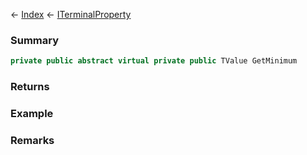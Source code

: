 ← [Index](Api-Index) ← [ITerminalProperty<TValue>](Sandbox.ModAPI.Interfaces.ITerminalProperty`1)

### Summary

```csharp
private public abstract virtual private public TValue GetMinimum
```

### Returns

### Example

### Remarks

